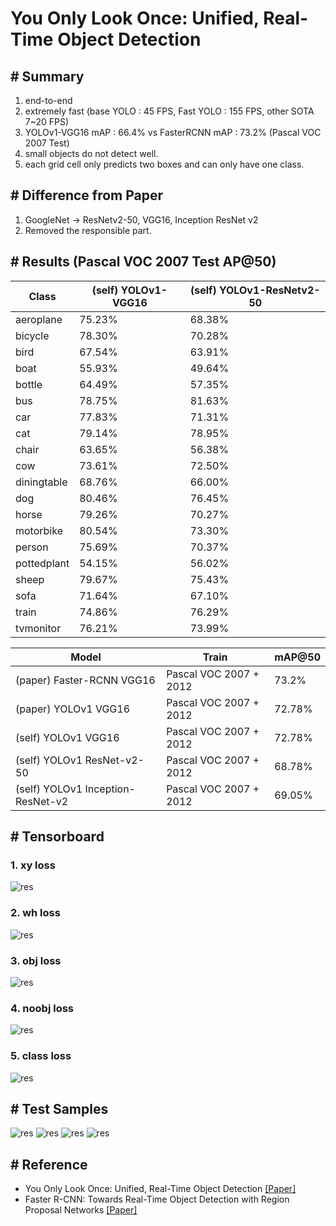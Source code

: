 # You Only Look Once: Unified, Real-Time Object Detection

## # Summary
1. end-to-end
2. extremely fast (base YOLO : 45 FPS, Fast YOLO : 155 FPS, other SOTA 7~20 FPS)
3. YOLOv1-VGG16 mAP : 66.4% vs FasterRCNN mAP : 73.2% (Pascal VOC 2007 Test)
4. small objects do not detect well.
5. each grid cell only predicts two boxes and can only have one class.

## # Difference from Paper
1. GoogleNet -> ResNetv2-50, VGG16, Inception ResNet v2
2. Removed the responsible part.

## # Results (Pascal VOC 2007 Test AP@50)
| Class  | (self) YOLOv1-VGG16 | (self) YOLOv1-ResNetv2-50 |
| ------------- | ------------- | ------------- |
| aeroplane  | 75.23% | 68.38% |
| bicycle | 78.30% | 70.28% | 
| bird | 67.54% | 63.91% |
| boat | 55.93% | 49.64% | 
| bottle | 64.49% |  57.35% |
| bus | 78.75% |  81.63% |
| car | 77.83% |  71.31% |
| cat | 79.14% |  78.95% |
| chair | 63.65% |  56.38% |
| cow | 73.61% | 72.50% |
| diningtable | 68.76% | 66.00% |
| dog | 80.46% | 76.45% |
| horse | 79.26% |  70.27% |
| motorbike | 80.54% |  73.30% |
| person | 75.69% |  70.37% |
| pottedplant | 54.15% |  56.02% |
| sheep | 79.67% |  75.43% |
| sofa | 71.64% | 67.10% |
| train | 74.86% |  76.29% |
| tvmonitor | 76.21% | 73.99% |

| Model | Train | mAP@50 |
| ----- | ------ | ------ |
| (paper) Faster-RCNN VGG16 | Pascal VOC 2007 + 2012 | 73.2% |
| (paper) YOLOv1 VGG16 | Pascal VOC 2007 + 2012 | 72.78% |
| (self) YOLOv1 VGG16 | Pascal VOC 2007 + 2012| 72.78% |
| (self) YOLOv1 ResNet-v2-50 | Pascal VOC 2007 + 2012 | 68.78% |
| (self) YOLOv1 Inception-ResNet-v2 | Pascal VOC 2007 + 2012 | 69.05% |

## # Tensorboard
### 1. xy loss
![res](./res/xy_loss.PNG)

### 2. wh loss
![res](./res/wh_loss.PNG)

### 3. obj loss
![res](./res/obj_loss.PNG)

### 4. noobj loss
![res](./res/noobj_loss.PNG)

### 5. class loss
![res](./res/class_loss.PNG)

## # Test Samples
![res](./res/000002.jpg)
![res](./res/000004.jpg)
![res](./res/000008.jpg)
![res](./res/000022.jpg)

## # Reference
- You Only Look Once: Unified, Real-Time Object Detection [[Paper]](https://pjreddie.com/media/files/papers/yolo_1.pdf)
- Faster R-CNN: Towards Real-Time Object Detection with Region Proposal Networks [[Paper]](https://arxiv.org/pdf/1506.01497.pdf)
